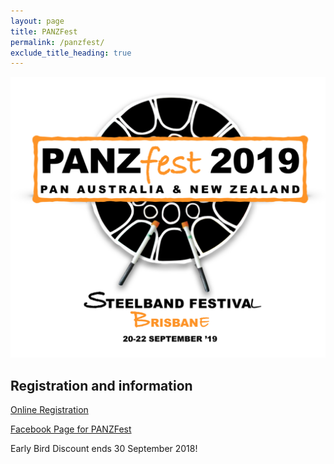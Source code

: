 ```yaml
---
layout: page
title: PANZFest
permalink: /panzfest/
exclude_title_heading: true
---
```


<p><img src="/_files/PANZfest-2019_FINAL_pdf__page_1_of_2_.png" /></p>

## Registration and information

[Online Registration](https://form.jotform.co/81902030084850)

[Facebook Page for PANZFest](https://www.facebook.com/panzfest2015)

Early Bird Discount ends 30 September 2018!
